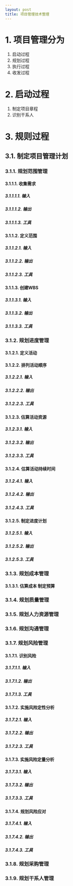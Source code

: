```yaml
---
layout: post
title: 项目管理技术整理
---
```


# 1. 项目管理分为
1. 启动过程
1. 规划过程
1. 执行过程
1. 收发过程

# 2. 启动过程
1. 制定项目章程
2. 识别干系人

# 3. 规则过程
## 3.1. 制定项目管理计划
### 3.1.1. 规划范围管理
#### 3.1.1.1. 收集需求
##### 3.1.1.1.1. 输入
##### 3.1.1.1.2. 输出
##### 3.1.1.1.3. 工具

#### 3.1.1.2. 定义范围
##### 3.1.1.2.1. 输入
##### 3.1.1.2.2. 输出
##### 3.1.1.2.3. 工具
#### 3.1.1.3. 创建WBS
##### 3.1.1.3.1. 输入
##### 3.1.1.3.2. 输出
##### 3.1.1.3.3. 工具
### 3.1.2. 规划进度管理
#### 3.1.2.1. 定义活动
#### 3.1.2.2. 排列活动顺序 
##### 3.1.2.2.1. 输入
##### 3.1.2.2.2. 输出
##### 3.1.2.2.3. 工具
#### 3.1.2.3. 估算活动资源
##### 3.1.2.3.1. 输入
##### 3.1.2.3.2. 输出
##### 3.1.2.3.3. 工具
#### 3.1.2.4. 估算活动持续时间
##### 3.1.2.4.1. 输入
##### 3.1.2.4.2. 输出
##### 3.1.2.4.3. 工具
#### 3.1.2.5. 制定进度计划
##### 3.1.2.5.1. 输入
##### 3.1.2.5.2. 输出
##### 3.1.2.5.3. 工具
### 3.1.3. 规划成本管理
#### 3.1.3.1. 估算成本 制定预算
### 3.1.4. 规划质量管理
### 3.1.5. 规划人力资源管理
### 3.1.6. 规划沟通管理
### 3.1.7. 规划风险管理
#### 3.1.7.1. 识别风险
##### 3.1.7.1.1. 输入
##### 3.1.7.1.2. 输出
##### 3.1.7.1.3. 工具
#### 3.1.7.2. 实施风险定性分析
##### 3.1.7.2.1. 输入
##### 3.1.7.2.2. 输出
##### 3.1.7.2.3. 工具

#### 3.1.7.3. 实施风险定量分析
##### 3.1.7.3.1. 输入
##### 3.1.7.3.2. 输出
##### 3.1.7.3.3. 工具
#### 3.1.7.4. 规划风险应对
##### 3.1.7.4.1. 输入
##### 3.1.7.4.2. 输出
##### 3.1.7.4.3. 工具
### 3.1.8. 规划采购管理
### 3.1.9. 规划干系人管理

